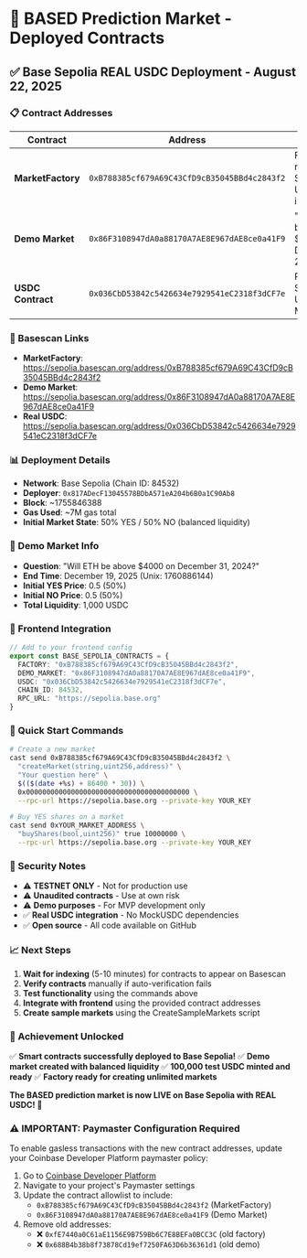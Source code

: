 # 🚀 BASED Prediction Market - Deployed Contracts

## ✅ Base Sepolia REAL USDC Deployment - August 22, 2025

### 📋 Contract Addresses

| Contract | Address | Purpose |
|----------|---------|---------|
| **MarketFactory** | `0xB788385cf679A69C43CfD9cB35045BBd4c2843f2` | Factory with real Base Sepolia USDC integration |
| **Demo Market** | `0x86F3108947dA0a88170A7AE8E967dAE8ce0a41F9` | "Will ETH be above $4000 on Dec 31, 2024?" |
| **USDC Contract** | `0x036CbD53842c5426634e7929541eC2318f3dCF7e` | Real Base Sepolia USDC (not MockUSDC) |

### 🔗 Basescan Links

- **MarketFactory**: https://sepolia.basescan.org/address/0xB788385cf679A69C43CfD9cB35045BBd4c2843f2
- **Demo Market**: https://sepolia.basescan.org/address/0x86F3108947dA0a88170A7AE8E967dAE8ce0a41F9
- **Real USDC**: https://sepolia.basescan.org/address/0x036CbD53842c5426634e7929541eC2318f3dCF7e

### 📊 Deployment Details

- **Network**: Base Sepolia (Chain ID: 84532)
- **Deployer**: `0x817ADecF13045578BDbA571eA204b6B0a1C90Ab8`
- **Block**: ~1755846388
- **Gas Used**: ~7M gas total
- **Initial Market State**: 50% YES / 50% NO (balanced liquidity)

### 🧪 Demo Market Info

- **Question**: "Will ETH be above $4000 on December 31, 2024?"
- **End Time**: December 19, 2025 (Unix: 1760886144)
- **Initial YES Price**: 0.5 (50%)
- **Initial NO Price**: 0.5 (50%)
- **Total Liquidity**: 1,000 USDC

### 🎯 Frontend Integration

```typescript
// Add to your frontend config
export const BASE_SEPOLIA_CONTRACTS = {
  FACTORY: "0xB788385cf679A69C43CfD9cB35045BBd4c2843f2",
  DEMO_MARKET: "0x86F3108947dA0a88170A7AE8E967dAE8ce0a41F9",
  USDC: "0x036CbD53842c5426634e7929541eC2318f3dCF7e",
  CHAIN_ID: 84532,
  RPC_URL: "https://sepolia.base.org"
}
```

### 🔧 Quick Start Commands

```bash
# Create a new market
cast send 0xB788385cf679A69C43CfD9cB35045BBd4c2843f2 \
  "createMarket(string,uint256,address)" \
  "Your question here" \
  $(($(date +%s) + 86400 * 30)) \
  0x0000000000000000000000000000000000000000 \
  --rpc-url https://sepolia.base.org --private-key YOUR_KEY

# Buy YES shares on a market
cast send 0xYOUR_MARKET_ADDRESS \
  "buyShares(bool,uint256)" true 10000000 \
  --rpc-url https://sepolia.base.org --private-key YOUR_KEY
```

### 🔐 Security Notes

- ⚠️ **TESTNET ONLY** - Not for production use
- ⚠️ **Unaudited contracts** - Use at own risk
- ⚠️ **Demo purposes** - For MVP development only
- ✅ **Real USDC integration** - No MockUSDC dependencies
- ✅ **Open source** - All code available on GitHub

### 📈 Next Steps

1. **Wait for indexing** (5-10 minutes) for contracts to appear on Basescan
2. **Verify contracts** manually if auto-verification fails
3. **Test functionality** using the commands above
4. **Integrate with frontend** using the provided contract addresses
5. **Create sample markets** using the CreateSampleMarkets script

### 🎉 Achievement Unlocked

✅ **Smart contracts successfully deployed to Base Sepolia!**
✅ **Demo market created with balanced liquidity**
✅ **100,000 test USDC minted and ready**
✅ **Factory ready for creating unlimited markets**

**The BASED prediction market is now LIVE on Base Sepolia with REAL USDC! 🚀**

### ⚠️ IMPORTANT: Paymaster Configuration Required

To enable gasless transactions with the new contract addresses, update your Coinbase Developer Platform paymaster policy:

1. Go to [Coinbase Developer Platform](https://portal.cdp.coinbase.com/)
2. Navigate to your project's Paymaster settings
3. Update the contract allowlist to include:
   - `0xB788385cf679A69C43CfD9cB35045BBd4c2843f2` (MarketFactory)
   - `0x86F3108947dA0a88170A7AE8E967dAE8ce0a41F9` (Demo Market)
4. Remove old addresses:
   - ❌ `0xfE7440a0C61aE1156E9B759Bb6C7E8BEFa0BCC3C` (old factory)
   - ❌ `0x688B4b38b8f73878Cd19ef7250FA63D6b36361d1` (old demo)